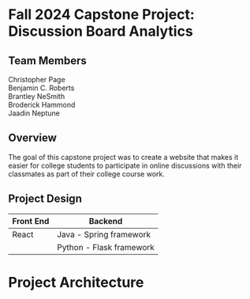 # Fall 2024 Capstone Project: Discussion Board Analytics

## Team Members
Christopher Page\
Benjamin C. Roberts\
Brantley NeSmith\
Broderick Hammond\
Jaadin Neptune

## Overview
The goal of this capstone project was to create a website that makes it easier for college students to participate in online discussions with their classmates as part of their college course work. 

## Project Design

| Front End | Backend
|---------- | -------|
| React     | Java - Spring framework |
|           | Python - Flask framework|

# Project Architecture

